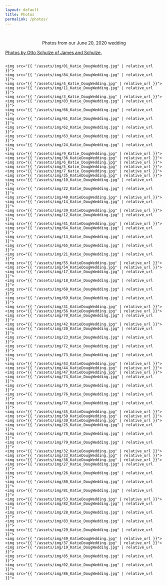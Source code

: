 ```yaml
---
layout: default
title: Photos
permalink: /photos/
---
```


<br>

<div style="text-align: center">

  <p class="blue-text big-text"> Photos from our June 20, 2020 wedding </p>

</div>

<p class="photo-creds"> <a href="https://www.jamesandschulze.com/info">Photos by Otto Schulze of James and Schulze.</a></p>

<div class="row">
  <div class="column">

    <img src="{{ "/assets/img/01_Katie_DougWedding.jpg" | relative_url }}">
    <img src="{{ "/assets/img/84_Katie_DougWedding.jpg" | relative_url }}">
    <img src="{{ "/assets/img/4_Katie_DougWedding.jpg" | relative_url }}">
    <img src="{{ "/assets/img/11_Katie_DougWedding.jpg" | relative_url }}">
    <img src="{{ "/assets/img/3_Katie_DougWedding.jpg" | relative_url }}">
    <img src="{{ "/assets/img/03_Katie_DougWedding.jpg" | relative_url }}">
    <img src="{{ "/assets/img/66_Katie_DougWedding.jpg" | relative_url }}">
    <img src="{{ "/assets/img/61_Katie_DougWedding.jpg" | relative_url }}">
    <img src="{{ "/assets/img/62_Katie_DougWedding.jpg" | relative_url }}">
    <img src="{{ "/assets/img/63_Katie_DougWedding.jpg" | relative_url }}">
    <img src="{{ "/assets/img/24_Katie_DougWedding.jpg" | relative_url }}">
    <img src="{{ "/assets/img/9_Katie_DougWedding.jpg" | relative_url }}">
    <img src="{{ "/assets/img/36_KatieDougWedding.jpg" | relative_url }}">
    <img src="{{ "/assets/img/6_Katie_DougWedding.jpg" | relative_url }}">
    <img src="{{ "/assets/img/5_Katie_DougWedding.jpg" | relative_url }}">
    <img src="{{ "/assets/img/7_Katie_DougWedding.jpg" | relative_url }}">
    <img src="{{ "/assets/img/35_KatieDougWedding.jpg" | relative_url }}">
    <img src="{{ "/assets/img/10_Katie_DougWedding.jpg" | relative_url }}">
    <img src="{{ "/assets/img/22_Katie_DougWedding.jpg" | relative_url }}">
    <img src="{{ "/assets/img/40_KatieDougWedding.jpg" | relative_url }}">
    <img src="{{ "/assets/img/14_Katie_DougWedding.jpg" | relative_url }}">
    <img src="{{ "/assets/img/39_KatieDougWedding.jpg" | relative_url }}">
    <img src="{{ "/assets/img/12_Katie_DougWedding.jpg" | relative_url }}">
    <img src="{{ "/assets/img/41_KatieDougWedding.jpg" | relative_url }}">
    <img src="{{ "/assets/img/64_Katie_DougWedding.jpg" | relative_url }}">
    <img src="{{ "/assets/img/13_Katie_DougWedding.jpg" | relative_url }}">
    <img src="{{ "/assets/img/65_Katie_DougWedding.jpg" | relative_url }}">
    <img src="{{ "/assets/img/21_Katie_DougWedding.jpg" | relative_url }}">
    <img src="{{ "/assets/img/55_KatieDougWedding.jpg" | relative_url }}">
    <img src="{{ "/assets/img/54_KatieDougWedding.jpg" | relative_url }}">
    <img src="{{ "/assets/img/17_Katie_DougWedding.jpg" | relative_url }}">
    <img src="{{ "/assets/img/18_Katie_DougWedding.jpg" | relative_url }}">
    <img src="{{ "/assets/img/68_Katie_DougWedding.jpg" | relative_url }}">
    <img src="{{ "/assets/img/69_Katie_DougWedding.jpg" | relative_url }}">
    <img src="{{ "/assets/img/31_KatieDougWedding.jpg" | relative_url }}">
    <img src="{{ "/assets/img/56_KatieDougWedding.jpg" | relative_url }}">
    <img src="{{ "/assets/img/70_Katie_DougWedding.jpg" | relative_url }}">
    <img src="{{ "/assets/img/42_KatieDougWedding.jpg" | relative_url }}">
    <img src="{{ "/assets/img/20_Katie_DougWedding.jpg" | relative_url }}">
    <img src="{{ "/assets/img/23_Katie_DougWedding.jpg" | relative_url }}">
    <img src="{{ "/assets/img/72_Katie_DougWedding.jpg" | relative_url }}">
    <img src="{{ "/assets/img/73_Katie_DougWedding.jpg" | relative_url }}">
    <img src="{{ "/assets/img/43_KatieDougWedding.jpg" | relative_url }}">
    <img src="{{ "/assets/img/44_KatieDougWedding.jpg" | relative_url }}">
    <img src="{{ "/assets/img/47_KatieDougWedding.jpg" | relative_url }}">
    <img src="{{ "/assets/img/74_Katie_DougWedding.jpg" | relative_url }}">
    <img src="{{ "/assets/img/75_Katie_DougWedding.jpg" | relative_url }}">
    <img src="{{ "/assets/img/76_Katie_DougWedding.jpg" | relative_url }}">
    <img src="{{ "/assets/img/77_Katie_DougWedding.jpg" | relative_url }}">
    <img src="{{ "/assets/img/45_KatieDougWedding.jpg" | relative_url }}">
    <img src="{{ "/assets/img/50_KatieDougWedding.jpg" | relative_url }}">
    <img src="{{ "/assets/img/30_KatieDougWedding.jpg" | relative_url }}">
    <img src="{{ "/assets/img/25_Katie_DougWedding.jpg" | relative_url }}">
    <img src="{{ "/assets/img/78_Katie_DougWedding.jpg" | relative_url }}">
    <img src="{{ "/assets/img/79_Katie_DougWedding.jpg" | relative_url }}">
    <img src="{{ "/assets/img/32_KatieDougWedding.jpg" | relative_url }}">
    <img src="{{ "/assets/img/33_KatieDougWedding.jpg" | relative_url }}">
    <img src="{{ "/assets/img/38_KatieDougWedding.jpg" | relative_url }}">
    <img src="{{ "/assets/img/27_Katie_DougWedding.jpg" | relative_url }}">
    <img src="{{ "/assets/img/26_Katie_DougWedding.jpg" | relative_url }}">
    <img src="{{ "/assets/img/80_Katie_DougWedding.jpg" | relative_url }}">
    <img src="{{ "/assets/img/81_Katie_DougWedding.jpg" | relative_url }}">
    <img src="{{ "/assets/img/53_KatieDougWedding.jpg" | relative_url }}">
    <img src="{{ "/assets/img/82_Katie_DougWedding.jpg" | relative_url }}">
    <img src="{{ "/assets/img/28_Katie_DougWedding.jpg" | relative_url }}">
    <img src="{{ "/assets/img/83_Katie_DougWedding.jpg" | relative_url }}">
    <img src="{{ "/assets/img/29_Katie_DougWedding.jpg" | relative_url }}">
    <img src="{{ "/assets/img/49_KatieDougWedding.jpg" | relative_url }}">
    <img src="{{ "/assets/img/37_KatieDougWedding.jpg" | relative_url }}">
    <img src="{{ "/assets/img/19_Katie_DougWedding.jpg" | relative_url }}">
    <img src="{{ "/assets/img/85_Katie_DougWedding.jpg" | relative_url }}">
    <img src="{{ "/assets/img/02_Katie_DougWedding.jpg" | relative_url }}">
    <img src="{{ "/assets/img/86_Katie_DougWedding.jpg" | relative_url }}">


  </div>
</div>
